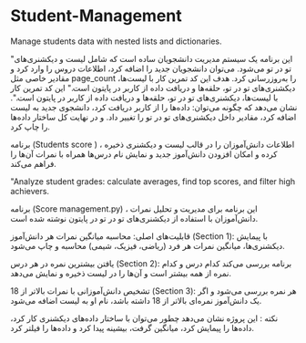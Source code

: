 # Student-Management
Manage students data with nested lists and dictionaries.

"این برنامه یک سیستم مدیریت دانشجویان ساده است که شامل لیست و دیکشنری‌های تو در تو می‌شود. می‌توان دانشجویان جدید را اضافه کرد، اطلاعات دروس را وارد کرد و مقادیر خاصی مثل page_count را به‌روزرسانی کرد. هدف این کد تمرین کار با لیست‌ها، دیکشنری‌های تو در تو، حلقه‌ها و دریافت داده از کاربر در پایتون است." این کد تمرین کار با لیست‌ها، دیکشنری‌های تو در تو، حلقه‌ها و دریافت داده از کاربر در پایتون است.".
نشان می‌دهد که چگونه می‌توان:
داده‌ها را از کاربر دریافت کرد،
دانشجوی جدید به لیست اضافه کرد،
مقادیر داخل دیکشنری‌های تو در تو را تغییر داد.
و در نهایت کل ساختار داده‌ها را چاپ کرد.

برنامه (Students score ) ، اطلاعات دانش‌آموزان را در قالب لیست و دیکشنری ذخیره کرده و امکان افزودن دانش‌آموز جدید و نمایش نام درس‌ها همراه با نمرات آن‌ها را فراهم می‌کند.


"Analyze student grades: calculate averages, find top scores, and filter high achievers.


برنامه (Score management.py) ، این برنامه برای مدیریت و تحلیل نمرات دانش‌آموزان با استفاده از دیکشنری‌های تو در تو در پایتون نوشته شده است.

قابلیت‌های اصلی:
محاسبه میانگین نمرات هر دانش‌آموز (Section 1):
با پیمایش دیکشنری‌ها، میانگین نمرات هر فرد (ریاضی، فیزیک، شیمی) محاسبه و چاپ می‌شود.

یافتن بیشترین نمره در هر درس (Section 2):
برنامه بررسی می‌کند کدام درس و کدام نمره از همه بیشتر است و آن‌ها را در لیست ذخیره و نمایش می‌دهد.

تشخیص دانش‌آموزانی با نمرات بالاتر از 18 (Section 3):
هر نمره بررسی می‌شود و اگر یک دانش‌آموز نمره‌ای بالاتر از 18 داشته باشد، نام او به لیست اضافه می‌شود.

نکته : این پروژه نشان می‌دهد چطور می‌توان با ساختار داده‌های دیکشنری کار کرد، داده‌ها را پیمایش کرد، میانگین گرفت، بیشینه پیدا کرد و داده‌ها را فیلتر کرد.
